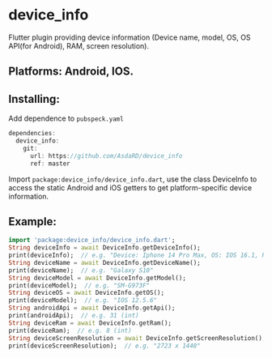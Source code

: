 # device_info

Flutter plugin providing device information (Device name, model, OS, OS API(for Android), RAM, screen resolution). 

## Platforms: Android, IOS.

## Installing: 
Add dependence to `pubspeck.yaml`
```dart
dependencies:
  device_info:
    git: 
      url: https://github.com/AsdaRD/device_info
      ref: master
```

Import `package:device_info/device_info.dart`, use the class DeviceInfo to access the static Android and iOS getters to get platform-specific device information.

## Example:
```dart
import 'package:device_info/device_info.dart';
String deviceInfo = await DeviceInfo.getDeviceInfo();
print(deviceInfo);  // e.g. "Device: Iphone 14 Pro Max, OS: IOS 16.1, Ram: 6Gb, Screen Resolution: 430 x 932"
String deviceName = await DeviceInfo.getDeviceName();
print(deviceName);  // e.g. "Galaxy S10"
String deviceModel = await DeviceInfo.getModel();
print(deviceModel);  // e.g. "SM-G973F"
String deviceOS = await DeviceInfo.getOS();
print(deviceModel);  // e.g. "IOS 12.5.6"
String androidApi = await DeviceInfo.getApi();
print(androidApi);  // e.g. 31 (int)
String deviceRam = await DeviceInfo.getRam();
print(deviceRam);  // e.g. 8 (int)
String deviceScreenResolution = await DeviceInfo.getScreenResolution();
print(deviceScreenResolution);  // e.g. "2723 x 1440"
```
